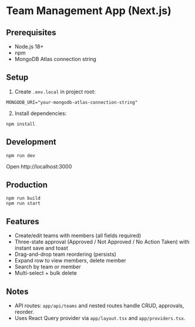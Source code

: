 # Team Management App (Next.js)

## Prerequisites
- Node.js 18+
- npm
- MongoDB Atlas connection string

## Setup
1. Create `.env.local` in project root:
```
MONGODB_URI="your-mongodb-atlas-connection-string"
```

2. Install dependencies:
```
npm install
```

## Development
```
npm run dev
```
Open http://localhost:3000

## Production
```
npm run build
npm run start
```

## Features
- Create/edit teams with members (all fields required)
- Three-state approval (Approved / Not Approved / No Action Taken) with instant save and toast
- Drag-and-drop team reordering (persists)
- Expand row to view members, delete member
- Search by team or member
- Multi-select + bulk delete

## Notes
- API routes: `app/api/teams` and nested routes handle CRUD, approvals, reorder.
- Uses React Query provider via `app/layout.tsx` and `app/providers.tsx`.
